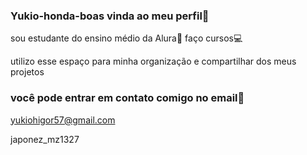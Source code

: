 ### Yukio-honda-boas vinda ao meu perfil🔱

sou estudante do ensino médio da Alura📕
faço cursos💻

utilizo esse espaço para minha organização e compartilhar dos meus projetos 

### você pode entrar em contato comigo no email📧
yukiohigor57@gmail.com

japonez_mz1327
